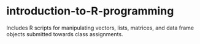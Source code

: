 # introduction-to-R-programming
Includes R scripts for manipulating vectors, lists, matrices, and data frame objects submitted towards class assignments.
